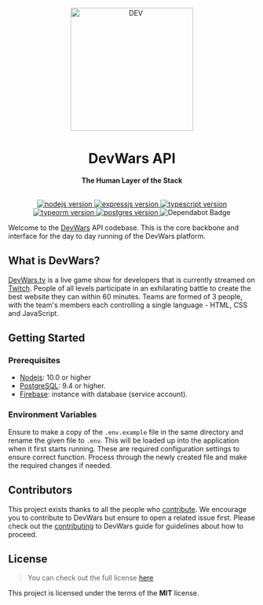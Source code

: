 <div align="center">
  <br>
  <img alt="DEV" src="https://i.imgur.com/D9giOVL.png" width="250px">
  <h1>DevWars API</h1>
  <strong>The Human Layer of the Stack</strong>
</div>
<br>
<p align="center">
  <a href="">
    <img src="https://img.shields.io/badge/Nodejs-v10.0.0-green.svg" alt="nodejs version">
  </a>
  <a href="https://expressjs.com/">
    <img src="https://img.shields.io/badge/Express-v4.0.0-brightgreen.svg" alt="expressjs version">
  </a>
  <a href="https://www.typescriptlang.org/">
    <img src="https://img.shields.io/badge/Typescript-v3.0.0-blue.svg" alt="typescript version">
  </a>
  <a href="http://typeorm.io/#/">
    <img src="https://img.shields.io/badge/TypeORM-v0.2.0-red.svg" alt="typeorm version">
  </a>
   <a href="http://typeorm.io/#/">
    <img src="https://img.shields.io/badge/PostgresSQL-v11.0.0-orange.svg" alt="postgres version">
  </a>
  <img src="https://flat.badgen.net/dependabot/devwars/devwars-api?icon=dependabot" alt="Dependabot Badge" />
</p>

Welcome to the [DevWars](https://DevWars.tv) API codebase. This is the core backbone and interface for the day to day running of the DevWars platform.

## What is DevWars?

[DevWars.tv](https://www.devwars.tv/) is a live game show for developers that is currently streamed on [Twitch](https://www.twitch.tv/devwars). People of all levels participate in an exhilarating battle to create the best website they can within 60 minutes. Teams are formed of 3 people, with the team's members each controlling a single language - HTML, CSS and JavaScript.

## Getting Started

### Prerequisites

-   [Nodejs](https://nodejs.org/en/): 10.0 or higher
-   [PostgreSQL](https://www.postgresql.org/): 9.4 or higher.
-   [Firebase](https://firebase.google.com/): instance with database (service account).

### Environment Variables

Ensure to make a copy of the `.env.example` file in the same directory and rename the given file to `.env`. This will be loaded up into the application when it first starts running. These are required configuration settings to ensure correct function. Process through the newly created file and make the required changes if needed.

## Contributors

This project exists thanks to all the people who [contribute](https://github.com/DevWars/devwars-api/graphs/contributors). We encourage you to contribute to DevWars but ensure to open a related issue first. Please check out the [contributing](https://github.com/DevWars/devwars-api/blob/master/CONTRIBUTING.md) to DevWars guide for guidelines about how to proceed.

## License

> You can check out the full license [here](https://github.com/DevWars/devwars-api/blob/master/LICENSE)

This project is licensed under the terms of the **MIT** license.
